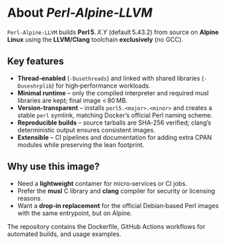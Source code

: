 # About *Perl‑Alpine‑LLVM*

`Perl‑Alpine‑LLVM` builds **Perl 5.** *X.Y* (default 5.43.2) from source on **Alpine Linux** using the **LLVM/Clang** toolchain **exclusively** (no GCC).  

## Key features
- **Thread‑enabled** (`-Dusethreads`) and linked with shared libraries (`-Duseshrplib`) for high‑performance workloads.  
- **Minimal runtime** – only the compiled interpreter and required musl libraries are kept; final image < 80 MB.  
- **Version‑transparent** – installs `perl5.<major>.<minor>` and creates a stable `perl` symlink, matching Docker’s official Perl naming scheme.  
- **Reproducible builds** – source tarballs are SHA‑256 verified; clang’s deterministic output ensures consistent images.  
- **Extensible** – CI pipelines and documentation for adding extra CPAN modules while preserving the lean footprint.

## Why use this image?
- Need a **lightweight** container for micro‑services or CI jobs.  
- Prefer the **musl** C library and **clang** compiler for security or licensing reasons.  
- Want a **drop‑in replacement** for the official Debian‑based Perl images with the same entrypoint, but on Alpine.

The repository contains the Dockerfile, GitHub Actions workflows for automated builds, and usage examples.
